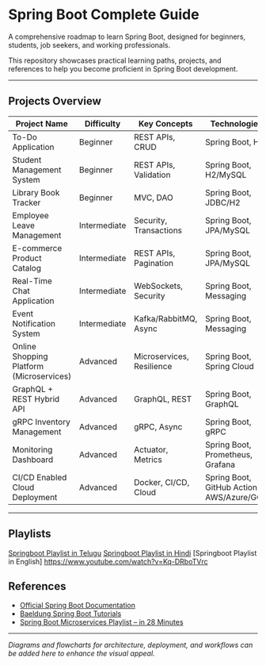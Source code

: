 # Spring Boot Complete Guide

A comprehensive roadmap to learn Spring Boot, designed for beginners, students, job seekers, and working professionals.

This repository showcases practical learning paths, projects, and references to help you become proficient in Spring Boot development.

---

## Projects Overview

| Project Name | Difficulty | Key Concepts | Technologies |
|--------------|-----------|-------------|-------------|
| To-Do Application | Beginner | REST APIs, CRUD | Spring Boot, H2 |
| Student Management System | Beginner | REST APIs, Validation | Spring Boot, H2/MySQL |
| Library Book Tracker | Beginner | MVC, DAO | Spring Boot, JDBC/H2 |
| Employee Leave Management | Intermediate | Security, Transactions | Spring Boot, JPA/MySQL |
| E-commerce Product Catalog | Intermediate | REST APIs, Pagination | Spring Boot, JPA/MySQL |
| Real-Time Chat Application | Intermediate | WebSockets, Security | Spring Boot, Messaging |
| Event Notification System | Intermediate | Kafka/RabbitMQ, Async | Spring Boot, Messaging |
| Online Shopping Platform (Microservices) | Advanced | Microservices, Resilience | Spring Boot, Spring Cloud |
| GraphQL + REST Hybrid API | Advanced | GraphQL, REST | Spring Boot, GraphQL |
| gRPC Inventory Management | Advanced | gRPC, Async | Spring Boot, gRPC |
| Monitoring Dashboard | Advanced | Actuator, Metrics | Spring Boot, Prometheus, Grafana |
| CI/CD Enabled Cloud Deployment | Advanced | Docker, CI/CD, Cloud | Spring Boot, GitHub Actions, AWS/Azure/GCP |

---

## Playlists

[Springboot Playlist in Telugu](https://www.youtube.com/playlist?list=PLGm6I-GQa8ioAT9H8y4qckElo8Dyq23IS)
[Springboot Playlist in Hindi](https://www.youtube.com/playlist?list=PL0zysOflRCelmjxj-g4jLr3WKraSU_e8q)
[Springboot Playlist in English]
https://www.youtube.com/watch?v=Kq-DRboTVrc

## References

- [Official Spring Boot Documentation](https://spring.io/projects/spring-boot)  
- [Baeldung Spring Boot Tutorials](https://www.baeldung.com/spring-boot)  
- [Spring Boot Microservices Playlist – in 28 Minutes](https://www.youtube.com/playlist?list=PLqq-6Pq4lTTb7t7l3-0VYrd3gHh5YkFzV)  

---

*Diagrams and flowcharts for architecture, deployment, and workflows can be added here to enhance the visual appeal.*








